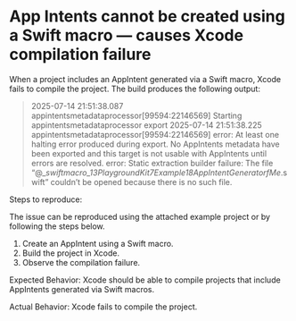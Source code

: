 # App Intents cannot be created using a Swift macro — causes Xcode compilation failure

When a project includes an AppIntent generated via a Swift macro, Xcode fails to compile the project. The build produces the following output:

> 2025-07-14 21:51:38.087 appintentsmetadataprocessor[99594:22146569] Starting appintentsmetadataprocessor export
> 2025-07-14 21:51:38.225 appintentsmetadataprocessor[99594:22146569] error: At least one halting error produced during export. No AppIntents metadata have been exported and this target is not usable with AppIntents until errors are resolved.
> error: Static extraction builder failure: The file “@__swiftmacro_13PlaygroundKit7Example18AppIntentGeneratorfMe_.swift” couldn’t be opened because there is no such file.

Steps to reproduce:

The issue can be reproduced using the attached example project or by following the steps below.

1. Create an AppIntent using a Swift macro.
2. Build the project in Xcode.
3. Observe the compilation failure.

Expected Behavior:
Xcode should be able to compile projects that include AppIntents generated via Swift macros.

Actual Behavior:
Xcode fails to compile the project.
